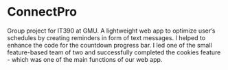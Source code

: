 # ConnectPro
Group project for IT390 at GMU. A lightweight web app to optimize user’s schedules by creating reminders in form of text messages. I helped to enhance the code for the  countdown progress bar. I led one of the small feature-based team of two and successfully completed the cookies feature - which was one of the main functions of our web app. 
